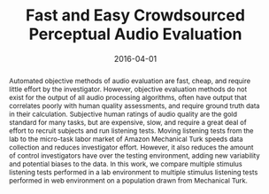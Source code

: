 ---
layout: default-publication
title: "Fast and Easy Crowdsourced Perceptual Audio Evaluation"
collection: publications
permalink: /publications/2016-04-01-cartwright2016fast
abstract: "Automated objective methods of audio evaluation are fast, cheap, and require little effort by the investigator. However, objective evaluation methods do not exist for the output of all audio processing algorithms, often have output that correlates poorly with human quality assessments, and require ground truth data in their calculation. Subjective human ratings of audio quality are the gold standard for many tasks, but are expensive, slow, and require a great deal of effort to recruit subjects and run listening tests. Moving listening tests from the lab to the micro-task labor market of Amazon Mechanical Turk speeds data collection and reduces investigator effort. However, it also reduces the amount of control investigators have over the testing environment, adding new variability and potential biases to the data. In this work, we compare multiple stimulus listening tests performed in a lab environment to multiple stimulus listening tests performed in web environment on a population drawn from Mechanical Turk."
date: 2016-04-01
venue: 'International Conference on Acoustics, Speech and Signal Processing (ICASSP)'
paperurl: '/files/cartwright2016fast.pdf'
image: '/assets/images/caqe_lab_and_web.png'
imagealign: left
imagewidth: 50.0
poster: '/files/cartwright2016fast_poster.pdf'
code: 'https://github.com/interactiveaudiolab/CAQE'
codename: 'CAQE'
categories: 
  - Crowdsourced Audio Annotation and Quality Evaluation
citation: 'Cartwright, M., Pardo, B., Mysore, G., Hoffman, M. Fast and Easy Crowdsourced Perceptual Audio Evaluation. In Proceedings of the International Conference on Acoustics, Speech and Signal Processing (ICASSP), 2016.'
author_profile: true
---